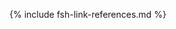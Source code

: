 <!-- Temporary changes to fix formatting for changelog -->
<style>
  ul.new-content {
    padding-left: 25px !important;
  }
</style>

{% include fsh-link-references.md %}

<!-- External Value Sets -->

<!-- HL7 France FR Core -->
[FrPatient]: https://simplifier.net/packages/hl7.fhir.fr.core/1.1.0/files/783568
[FrEncounter]: https://simplifier.net/packages/hl7.fhir.fr.core/1.1.0/files/783605
[FrOrganization]: https://simplifier.net/packages/hl7.fhir.fr.core/1.1.0/files/783616
[FrOrganizationUf]: https://simplifier.net/packages/hl7.fhir.fr.core/1.1.0/files/783571
[FrOrganizationPole]: https://simplifier.net/packages/hl7.fhir.fr.core/1.1.0/files/783601
[FrOrganizationUAC]: https://simplifier.net/packages/hl7.fhir.fr.core/1.1.0/files/783575
[FrHealthcareService]: https://simplifier.net/packages/hl7.fhir.fr.core/1.1.0/files/783620
[FrPractitioner]: https://simplifier.net/packages/hl7.fhir.fr.core/1.1.0/files/783648
[FrPractitionerRoleExercice]: https://simplifier.net/packages/hl7.fhir.fr.core/1.1.0/files/783592
[FrPractionerRoleProfession]: https://simplifier.net/packages/hl7.fhir.fr.core/1.1.0/files/783561
[FrRelatedPerson]: https://simplifier.net/packages/hl7.fhir.fr.core/1.1.0/files/783677
[FrInhaledOxygen]: https://simplifier.net/packages/hl7.fhir.fr.core/1.1.0/files/783679
[FrObservationOxygenSaturation]: https://simplifier.net/packages/hl7.fhir.fr.core/1.1.0/files/783600

<!-- ANS Mesures -->
[Fréquence cardiaque]: https://interop.esante.gouv.fr/ig/fhir/mesures/StructureDefinition-mesures-fr-observation-heartrate.html
[Pression artérielle (systolique / diastolique)]: https://interop.esante.gouv.fr/ig/fhir/mesures/StructureDefinition-mesures-fr-observation-bp.html
[Nombre de pas]: https://interop.esante.gouv.fr/ig/fhir/mesures/StructureDefinition-mesures-observation-steps-by-day.html
[Niveau de douleur]: https://interop.esante.gouv.fr/ig/fhir/mesures/StructureDefinition-mesures-observation-pain-severity.html
[IMC]: https://interop.esante.gouv.fr/ig/fhir/mesures/StructureDefinition-mesures-fr-observation-bmi.html
[Poids]: https://interop.esante.gouv.fr/ig/fhir/mesures/StructureDefinition-mesures-fr-observation-body-weight.html
[Taille]: https://interop.esante.gouv.fr/ig/fhir/mesures/StructureDefinition-mesures-fr-observation-bodyheight.html
[Température]: https://interop.esante.gouv.fr/ig/fhir/mesures/StructureDefinition-mesures-fr-observation-body-temperature.html
[Glycémie]: https://interop.esante.gouv.fr/ig/fhir/mesures/StructureDefinition-mesures-observation-glucose.html
[Tour de taille]: https://interop.esante.gouv.fr/ig/fhir/mesures/StructureDefinition-mesures-observation-waist-circumference.html
[Périmètre cranien]: https://interop.esante.gouv.fr/ig/fhir/mesures/StructureDefinition-mesures-observation-head-circumference.html

<!-- IPS -->
[IPS Allergy Intolerance]: http://hl7.org/fhir/uv/ips/STU1.1/StructureDefinition-AllergyIntolerance-uv-ips.html
[IPS Condition]: http://hl7.org/fhir/uv/ips/STU1.1/StructureDefinition-Condition-uv-ips.html
[IPS Device]: http://hl7.org/fhir/uv/ips/STU1.1/StructureDefinition-Device-uv-ips.html
[IPS Device - performer, observer]: http://hl7.org/fhir/uv/ips/STU1.1/StructureDefinition-Device-observer-uv-ips.html
[IPS Device Use Statement]: http://hl7.org/fhir/uv/ips/STU1.1/StructureDefinition-DeviceUseStatement-uv-ips.html
[IPS DiagnosticReport]: http://hl7.org/fhir/uv/ips/STU1.1/StructureDefinition-DiagnosticReport-uv-ips.html
[IPS Imaging Study]: http://hl7.org/fhir/uv/ips/STU1.1/StructureDefinition-ImagingStudy-uv-ips.html
[IPS Immunization]: http://hl7.org/fhir/uv/ips/STU1.1/StructureDefinition-Immunization-uv-ips.html
[IPS Media observation (Results: laboratory, media)]: http://hl7.org/fhir/uv/ips/STU1.1/StructureDefinition-Media-observation-uv-ips.html
[IPS Medication]: http://hl7.org/fhir/uv/ips/STU1.1/StructureDefinition-Medication-uv-ips.html
[IPS Medication Request]: http://hl7.org/fhir/uv/ips/STU1.1/StructureDefinition-MedicationRequest-uv-ips.html
[IPS Medication Statement]: http://hl7.org/fhir/uv/ips/STU1.1/StructureDefinition-MedicationStatement-uv-ips.html
[IPS Observation - Pregnancy: EDD]: http://hl7.org/fhir/uv/ips/STU1.1/StructureDefinition-Observation-pregnancy-edd-uv-ips.html
[IPS Observation - Pregnancy: outcome]: http://hl7.org/fhir/uv/ips/STU1.1/StructureDefinition-Observation-pregnancy-outcome-uv-ips.html
[IPS Observation - Pregnancy: status]: http://hl7.org/fhir/uv/ips/STU1.1/StructureDefinition-Observation-pregnancy-status-uv-ips.html
[IPS Observation - SH: alcohol use]: http://hl7.org/fhir/uv/ips/STU1.1/StructureDefinition-Observation-alcoholuse-uv-ips.html
[IPS Observation - SH: tobacco use]: http://hl7.org/fhir/uv/ips/STU1.1/StructureDefinition-Observation-tobaccouse-uv-ips.html
[IPS Observation Results]: http://hl7.org/fhir/uv/ips/STU1.1/StructureDefinition-Observation-results-uv-ips.html
[IPS Observation Results: laboratory]: http://hl7.org/fhir/uv/ips/STU1.1/StructureDefinition-Observation-results-laboratory-uv-ips.html
[IPS Observation Results: pathology]: http://hl7.org/fhir/uv/ips/STU1.1/StructureDefinition-Observation-results-pathology-uv-ips.html
[IPS Observation Results: radiology]: http://hl7.org/fhir/uv/ips/STU1.1/StructureDefinition-Observation-results-radiology-uv-ips.html
[IPS Procedure]: http://hl7.org/fhir/uv/ips/STU1.1/StructureDefinition-Procedure-uv-ips.html
[IPS Specimen]: http://hl7.org/fhir/uv/ips/STU1.1/StructureDefinition-Specimen-uv-ips.html

<!-- US Core -->
[US Allergy Intolerance]: http://hl7.org/fhir/us/core/STU6/StructureDefinition-us-core-allergyintolerance.html
[US Condition Encounter Diagnosis]: http://hl7.org/fhir/us/core/STU6/StructureDefinition-us-core-condition-encounter-diagnosis.html
[US Condition Problems and Health Concerns]: http://hl7.org/fhir/us/core/STU6/StructureDefinition-us-core-condition-problems-health-concerns.html
[US DiagnosticReport for Laboratory Results Reporting]: http://hl7.org/fhir/us/core/STU6/StructureDefinition-us-core-diagnosticreport-lab.html
[US DiagnosticReport for Report and Note Exchange]: http://hl7.org/fhir/us/core/STU6/StructureDefinition-us-core-diagnosticreport-note.html
[US Goal]: http://hl7.org/fhir/us/core/STU6/StructureDefinition-us-core-goal.html
[US Immunization]: http://hl7.org/fhir/us/core/STU6/StructureDefinition-us-core-immunization.html
[US Medication]: http://hl7.org/fhir/us/core/STU6/StructureDefinition-us-core-medication.html
[US MedicationDispense]: http://hl7.org/fhir/us/core/STU6/StructureDefinition-us-core-medicationdispense.html
[US MedicationRequest]: http://hl7.org/fhir/us/core/STU6/StructureDefinition-us-core-medicationrequest.html
[US Observation Clinical Result]: http://hl7.org/fhir/us/core/STU6/StructureDefinition-us-core-observation-clinical-result.html
[US Laboratory Result Observation]: http://hl7.org/fhir/us/core/STU6/StructureDefinition-us-core-observation-lab.html
[US Observation Occupation]: http://hl7.org/fhir/us/core/STU6/StructureDefinition-us-core-observation-occupation.html
[US Observation Pregnancy Intent]: http://hl7.org/fhir/us/core/STU6/StructureDefinition-us-core-observation-pregnancyintent.html
[US Observation Pregnancy Status]: http://hl7.org/fhir/us/core/STU6/StructureDefinition-us-core-observation-pregnancystatus.html
[US Observation Screening Assessment]: http://hl7.org/fhir/us/core/STU6/StructureDefinition-us-core-observation-screening-assessment.html
[US Simple Observation]: http://hl7.org/fhir/us/core/STU6/StructureDefinition-us-core-simple-observation.html
[US Smoking Status Observation]: http://hl7.org/fhir/us/core/STU6/StructureDefinition-us-core-smokingstatus.html
[US Vital Signs]: http://hl7.org/fhir/us/core/STU6/StructureDefinition-us-core-vital-signs.html
[US Pediatric Head Occipital Frontal Circumference Percentile]: http://hl7.org/fhir/us/core/STU6/StructureDefinition-head-occipital-frontal-circumference-percentile.html
[US Pediatric BMI for Age Observation]: http://hl7.org/fhir/us/core/STU6/StructureDefinition-pediatric-bmi-for-age.html
[US Pediatric Weight for Height Observation]: http://hl7.org/fhir/us/core/STU6/StructureDefinition-pediatric-weight-for-height.html
[US Pulse Oximetry]: http://hl7.org/fhir/us/core/STU6/StructureDefinition-us-core-pulse-oximetry.html
[US Respiratory Rate]: http://hl7.org/fhir/us/core/STU6/StructureDefinition-us-core-respiratory-rate.html
[US Procedure]: http://hl7.org/fhir/us/core/STU6/StructureDefinition-us-core-procedure.html
[US Specimen]: http://hl7.org/fhir/us/core/STU6/StructureDefinition-us-core-specimen.html

<!-- mCODE -->
[mCODE BodyStructureIdentifier]: http://hl7.org/fhir/us/mcode/2023May/StructureDefinition-mcode-body-structure-identifier.html
[mCODE CancerDiseaseStatus]: http://hl7.org/fhir/us/mcode/2023May/StructureDefinition-mcode-cancer-disease-status.html
[mCODE CancerPatient]: http://hl7.org/fhir/us/mcode/2023May/StructureDefinition-mcode-cancer-patient.html
[mCODE CancerRelatedMedicationAdministration]: http://hl7.org/fhir/us/mcode/2023May/StructureDefinition-mcode-cancer-related-medication-administration.html
[mCODE CancerRelatedMedicationRequest]: http://hl7.org/fhir/us/mcode/2023May/StructureDefinition-mcode-cancer-related-medication-request.html
[mCODE CancerRelatedSurgicalProcedure]: http://hl7.org/fhir/us/mcode/2023May/StructureDefinition-mcode-cancer-related-surgical-procedure.html
[mCODE CancerStageGroup]: http://hl7.org/fhir/us/mcode/2023May/StructureDefinition-mcode-cancer-stage-group.html
[mCODE Comorbidities]: http://hl7.org/fhir/us/mcode/2023May/StructureDefinition-mcode-comorbidities.html
[mCODE ECOGPerformanceStatus]: http://hl7.org/fhir/us/mcode/2023May/StructureDefinition-mcode-ecog-performance-status.html
[mCODE GenomicRegionStudied]: http://hl7.org/fhir/us/mcode/2023May/StructureDefinition-mcode-genomic-region-studied.html
[mCODE GenomicsReport]: http://hl7.org/fhir/us/mcode/2023May/StructureDefinition-mcode-genomics-report.html
[mCODE GenomicVariant]: http://hl7.org/fhir/us/mcode/2023May/StructureDefinition-mcode-genomic-variant.html
[mCODE HumanSpecimen]: http://hl7.org/fhir/us/mcode/2023May/StructureDefinition-mcode-human-specimen.html
[mCODE KarnofskyPerformanceStatus]: http://hl7.org/fhir/us/mcode/2023May/StructureDefinition-mcode-karnofsky-performance-status.html
[mCODE PrimaryCancerCondition]: http://hl7.org/fhir/us/mcode/2023May/StructureDefinition-mcode-primary-cancer-condition.html
[mCODE RadiotherapyCourseSummary]: http://hl7.org/fhir/us/mcode/2023May/StructureDefinition-mcode-radiotherapy-course-summary.html
[mCODE RadiotherapyVolume]: http://hl7.org/fhir/us/mcode/2023May/StructureDefinition-mcode-radiotherapy-volume.html
[mCODE SecondaryCancerCondition]: http://hl7.org/fhir/us/mcode/2023May/StructureDefinition-mcode-secondary-cancer-condition.html
[mCODE TNMDistantMetastasesCategory]: http://hl7.org/fhir/us/mcode/2023May/StructureDefinition-mcode-tnm-distant-metastases-category.html
[mCODE TNMPrimaryTumorCategory]: http://hl7.org/fhir/us/mcode/2023May/StructureDefinition-mcode-tnm-primary-tumor-category.html
[mCODE TNMRegionalNodesCategory]: http://hl7.org/fhir/us/mcode/2023May/StructureDefinition-mcode-tnm-regional-nodes-category.html
[mCODE TNMStageGroup]: http://hl7.org/fhir/us/mcode/2023May/StructureDefinition-mcode-tnm-stage-group.html
[mCODE Tumor]: http://hl7.org/fhir/us/mcode/2023May/StructureDefinition-mcode-tumor.html
[mCODE TumorMarkerTest]: http://hl7.org/fhir/us/mcode/2023May/StructureDefinition-mcode-tumor-marker-test.html
[mCODE TumorSize]: http://hl7.org/fhir/us/mcode/2023May/StructureDefinition-mcode-tumor-size.html

<!-- R4 -->

<!-- Form Builder -->
[Form Builder (prod)]:https://formbuilder-prod-ext-k8s.eds.aphp.fr/
[Form Builder (sandbox)]: https://formbuilder-sandbox-ext-k8s.eds.aphp.fr/
[Form Builder (qua)]: https://formbuilder-qua-ext-k8s.eds.aphp.fr/
[Form Builder (dév)]: https://formbuilder-dev-ext-k8s.eds.aphp.fr/

<!-- Other links -->
